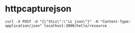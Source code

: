# httpcapturejson
`curl -X POST -d "{\"this\":\"is json\"}" -H "Content-Type: application/json" localhost:3000/hello/resource`
